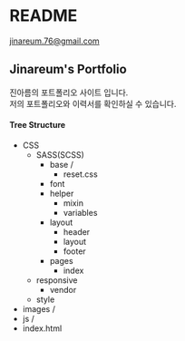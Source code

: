 # README
jinareum.76@gmail.com

## Jinareum's Portfolio 
진아름의 포트폴리오 사이트 입니다. <br>
저의 포트폴리오와 이력서를 확인하실 수 있습니다.

#### Tree Structure
* CSS
    + SASS(SCSS) 
        +  base /
            - reset.css
	    - font
      + helper
        - mixin
        - variables
      + layout
        - header
        - layout
        - footer
      + pages
      	- index
	- responsive
      + vendor
    + style
* images /
* js /
* index.html 

